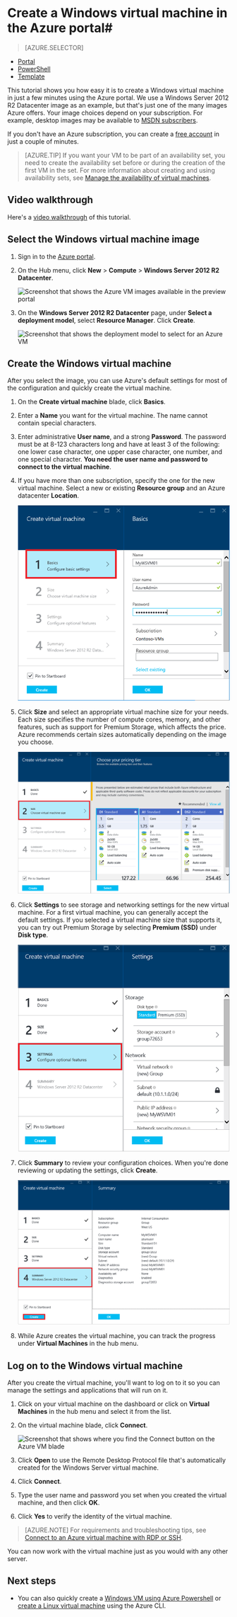 <properties
	pageTitle="Create a Windows VM in the Azure portal | Microsoft Azure"
	description="Learn how to create a Windows virtual machine or virtual computer by using the Azure Marketplace in the Azure portal"
	keywords="Windows virtual machine,create a virtual machine,virtual computer,setting up a virtual machine"
	services="virtual-machines-windows"
	documentationCenter=""
	authors="cynthn"
	manager="timlt"
	editor=""
	tags="azure-resource-manager"/>
<tags
	ms.service="virtual-machines-windows"
	ms.workload="infrastructure-services"
	ms.tgt_pltfrm="vm-windows"
	ms.devlang="na"
	ms.topic="hero-article"
	ms.date="03/11/2016"
	ms.author="cynthn"/>

# Create a Windows virtual machine in the Azure portal#

> [AZURE.SELECTOR]
- [Portal](virtual-machines-windows-hero-tutorial.md)
- [PowerShell](virtual-machines-windows-create-powershell.md)
- [Template](virtual-machines-windows-ps-template.md)


This tutorial shows you how easy it is to create a Windows virtual machine in just a few minutes using the Azure portal. We use a Windows Server 2012 R2 Datacenter image as an example, but that's just one of the many images Azure offers. Your image choices depend on your subscription. For example, desktop images may be available to [MSDN subscribers](https://azure.microsoft.com/pricing/member-offers/msdn-benefits-details/?WT.mc_id=A261C142F).

If you don't have an Azure subscription, you can create a [free account](https://azure.microsoft.com/free/) in just a couple of minutes.

>[AZURE.TIP] If you want your VM to be part of an availability set, you need to create the availability set before or during the creation of the first VM in the set. For more information about creating and using availability sets, see [Manage the availability of virtual machines](virtual-machines-windows-manage-availability.md).


## Video walkthrough

Here's a [video walkthrough](https://channel9.msdn.com/Blogs/Azure-Documentation-Shorts/Create-A-Virtual-Machine-Running-Windows-In-The-Azure-Preview-Portal) of this tutorial.

## Select the Windows virtual machine image

1. Sign in to the [Azure portal](https://portal.azure.com/).

2. On the Hub menu, click **New** > **Compute** > **Windows Server 2012 R2 Datacenter**.

	![Screenshot that shows the Azure VM images available in the preview portal](./media/virtual-machines-windows-hero-tutorial/marketplace_new.png)

3. On the **Windows Server 2012 R2 Datacenter** page, under **Select a deployment model**, select **Resource Manager**. Click **Create**.

	![Screenshot that shows the deployment model to select for an Azure VM](./media/virtual-machines-windows-hero-tutorial/marketplace_search_select.png)

## Create the Windows virtual machine

After you select the image, you can use Azure's default settings for most of the configuration and quickly create the virtual machine.

1. On the **Create virtual machine** blade, click **Basics**.

2. Enter a **Name** you want for the virtual machine. The name cannot contain special characters.

3. Enter administrative **User name**, and a strong **Password**. The password must be at 8-123 characters long and have at least 3 of the following: one lower case character, one upper case character, one number, and one special character. **You need the user name and password to connect to the virtual machine**.

4. If you have more than one subscription, specify the one for the new virtual machine. Select a new or existing **Resource group** and an Azure datacenter **Location**.

	![Screenshot that shows the basic settings to configure for an Azure VM](./media/virtual-machines-windows-hero-tutorial/create_vm_basics.PNG)

	
2. Click **Size** and select an appropriate virtual machine size for your needs. Each size specifies the number of compute cores, memory, and other features, such as support for Premium Storage, which affects the price. Azure recommends certain sizes automatically depending on the image you choose.

	![Screenshot that shows the Azure VM sizes that you can select](./media/virtual-machines-windows-hero-tutorial/create_vm_size.PNG)


3. Click **Settings** to see storage and networking settings for the new virtual machine. For a first virtual machine, you can generally accept the default settings. If you selected a virtual machine size that supports it, you can try out Premium Storage by selecting **Premium (SSD)** under **Disk type**.

	![Screenshot that shows the optional features you can configure for an Azure VM](./media/virtual-machines-windows-hero-tutorial/create_vm_settings.PNG)

6. Click **Summary** to review your configuration choices. When you're done reviewing or updating the settings, click **Create**.

	![Screenshot that shows the summary of the configuration choices made for the Azure VM](./media/virtual-machines-windows-hero-tutorial/create_vm_summary.PNG)

8. While Azure creates the virtual machine, you can track the progress under **Virtual Machines** in the hub menu. 

## Log on to the Windows virtual machine

After you create the virtual machine, you'll want to log on to it so you can manage the settings and applications that will run on it.


1. Click on your virtual machine on the dashboard or click on **Virtual Machines** in the hub menu and select it from the list.

2. On the virtual machine blade, click **Connect**.

	![Screenshot that shows where you find the Connect button on the Azure VM blade](./media/virtual-machines-windows-hero-tutorial/connect_vm_portal.png)

3. Click **Open** to use the Remote Desktop Protocol file that's automatically created for the Windows Server virtual machine.

4. Click **Connect**.

5. Type the user name and password you set when you created the virtual machine, and then click **OK**.

6. Click **Yes** to verify the identity of the virtual machine.

>[AZURE.NOTE] For requirements and troubleshooting tips, see [Connect to an Azure virtual machine with RDP or SSH](https://msdn.microsoft.com/library/azure/dn535788.aspx).

You can now work with the virtual machine just as you would with any other server.

## Next steps

* You can also quickly create a [Windows VM using Azure Powershell](virtual-machines-windows-ps-create.md) or [create a Linux virtual machine](virtual-machines-linux-quick-create-cli.md) using the Azure CLI.
